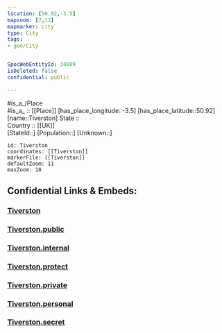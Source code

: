 ```yaml
---
location: [50.92,-3.5] 
mapzoom: [7,12] 
mapmarker: city 
type: City
tags:
- geo/City


SpocWebEntityId: 34889
isDeleted: false
confidential: public

---
```

#is_a_/Place  
#is_a_ :: [[Place]] 
[has_place_longitude::-3.5] 
[has_place_latitude::50.92] 
[name::Tiverston] 
State ::  
Country :: [[UK]]  
[StateId::] 
[Population::] 
[Unknown::] 


```leaflet
id: Tiverston
coordinates: [[Tiverston]] 
markerFile: [[Tiverston]] 
defaultZoom: 11 
maxZoom: 18
```


## Confidential Links & Embeds: 

### [Tiverston](/_Standards/Earth/Continent/Europe/Europe~North/UK/England/Regions~England/South_West_England/Devon,County/cities~Devon/Devon~Mid/cities~MidDevon/Tiverston.md) 

### [Tiverston.public](/_public/Earth/Continent/Europe/Europe~North/UK/England/Regions~England/South_West_England/Devon,County/cities~Devon/Devon~Mid/cities~MidDevon/Tiverston.public.md) 

### [Tiverston.internal](/_internal/Earth/Continent/Europe/Europe~North/UK/England/Regions~England/South_West_England/Devon,County/cities~Devon/Devon~Mid/cities~MidDevon/Tiverston.internal.md) 

### [Tiverston.protect](/_protect/Earth/Continent/Europe/Europe~North/UK/England/Regions~England/South_West_England/Devon,County/cities~Devon/Devon~Mid/cities~MidDevon/Tiverston.protect.md) 

### [Tiverston.private](/_private/Earth/Continent/Europe/Europe~North/UK/England/Regions~England/South_West_England/Devon,County/cities~Devon/Devon~Mid/cities~MidDevon/Tiverston.private.md) 

### [Tiverston.personal](/_personal/Earth/Continent/Europe/Europe~North/UK/England/Regions~England/South_West_England/Devon,County/cities~Devon/Devon~Mid/cities~MidDevon/Tiverston.personal.md) 

### [Tiverston.secret](/_secret/Earth/Continent/Europe/Europe~North/UK/England/Regions~England/South_West_England/Devon,County/cities~Devon/Devon~Mid/cities~MidDevon/Tiverston.secret.md)

